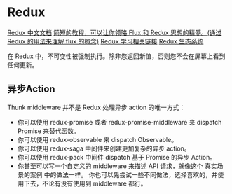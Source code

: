 <!--
 * @Author: tangdaoyong
 * @Date: 2021-06-01 15:52:40
 * @LastEditors: tangdaoyong
 * @LastEditTime: 2021-06-04 11:40:45
 * @Description: Redux
-->
# Redux

[Redux 中文文档](http://cn.redux.js.org/)
[简短的教程，可以让你领略 Flux 和 Redux 思想的精髓。(通过 Redux 的用法来理解 flux 的概念)](https://github.com/react-guide/redux-tutorial-cn#redux-tutorial)
[Redux 学习相关链接](https://cn.redux.js.org/docs/introduction/LearningResources.html)
[Redux 生态系统](https://cn.redux.js.org/docs/introduction/Ecosystem.html#library-integration-and-bindings)

在 Redux 中，不可变性被强制执行。除非您返回新值，否则您不会在屏幕上看到任何更新。

## 异步Action

Thunk middleware 并不是 Redux 处理异步 action 的唯一方式：

* 你可以使用 redux-promise 或者 redux-promise-middleware 来 dispatch Promise 来替代函数。
* 你可以使用 redux-observable 来 dispatch Observable。
* 你可以使用 redux-saga 中间件来创建更加复杂的异步 action。
* 你可以使用 redux-pack 中间件 dispatch 基于 Promise 的异步 Action。
* 你甚至可以写一个自定义的 middleware 来描述 API 请求，就像这个 真实场景的案例 中的做法一样。
你也可以先尝试一些不同做法，选择喜欢的，并使用下去，不论有没有使用到 middleware 都行。


